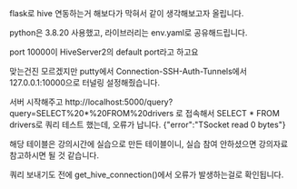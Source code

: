 flask로 hive 연동하는거 해보다가 막혀서 같이 생각해보고자 올립니다.

python은 3.8.20 사용했고, 라이브러리는 env.yaml로 공유해드립니다.

port 10000이 HiveServer2의 default port라고 하고요

맞는건진 모르겠지만
putty에서 Connection-SSH-Auth-Tunnels에서 127.0.0.1:10000으로 터널링 설정해줬습니다.

서버 시작해주고
http://localhost:5000/query?query=SELECT%20*%20FROM%20drivers
로 접속해서 SELECT * FROM drivers로 쿼리 테스트 했는데, 오류가 납니다.
{"error":"TSocket read 0 bytes"}

해당 테이블은 강의시간에 실습으로 만든 테이블이니, 실습 참여 안하셨으면 강의자료 참고하시면 될 것 같습니다.

쿼리 보내기도 전에 get_hive_connection()에서 오류가 발생하는걸로 확인됩니다. 